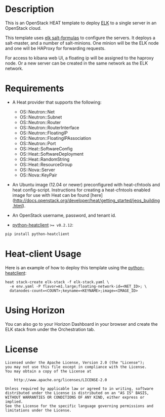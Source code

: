 Description
===========

This is an OpenStack HEAT template to deploy [ELK](http://www.elasticsearch.org/overview/) 
to a single server in an OpenStack cloud.

This template uses [elk salt-formulas](https://github.com/rcbops/elk-formula) 
to configure the servers. It deploys a salt-master, and a number of salt-minions. 
One minion will be the ELK node and one will be HAProxy for forwarding requests.

For access to kibana web UI, a floating ip will be assigned to the 
haproxy node. Or a new server can be created in the same network as the ELK network.

Requirements
============
* A Heat provider that supports the following:
  * OS::Neutron::Net
  * OS::Neutron::Subnet
  * OS::Neutron::Router
  * OS::Neutron::RouterInterface
  * OS::Neutron::FloatingIP
  * OS::Neutron::FloatingIPAssociation
  * OS::Neutron::Port
  * OS::Heat::SoftwareConfig
  * OS::Heat::SoftwareDeployment
  * OS::Heat::RandomString
  * OS::Heat::ResourceGroup
  * OS::Nova::Server
  * OS::Nova::KeyPair

* An Ubuntu image (12.04 or newer) preconfigured with heat-cfntools and heat config-script. 
Instructions for creating a heat-cfntools enabled image for use with Heat can be 
found [here] (http://docs.openstack.org/developer/heat/getting_started/jeos_building.html).

* An OpenStack username, password, and tenant id.
* [python-heatclient](https://github.com/openstack/python-heatclient)
`>= v0.2.12`:

```bash
pip install python-heatclient
```
Heat-client Usage
=============
Here is an example of how to deploy this template using the
[python-heatclient](https://github.com/openstack/python-heatclient):

```
heat stack-create elk-stack -f elk-stack.yaml \
  -e env.yaml -P flavor=m1.large;floating-network-id=<NET_ID>; \
  datanodes-count=<COUNT>;keyname=<KEYNAME>;image=<IMAGE_ID>
```

Using Horizon
=============
You can also go to your Horizon Dashboard in your browser and create 
the ELK stack from under the Orchestration tab.

License
=======
```
Licensed under the Apache License, Version 2.0 (the "License");
you may not use this file except in compliance with the License.
You may obtain a copy of the License at

    http://www.apache.org/licenses/LICENSE-2.0

Unless required by applicable law or agreed to in writing, software
distributed under the License is distributed on an "AS IS" BASIS,
WITHOUT WARRANTIES OR CONDITIONS OF ANY KIND, either express or implied.
See the License for the specific language governing permissions and
limitations under the License.
```
